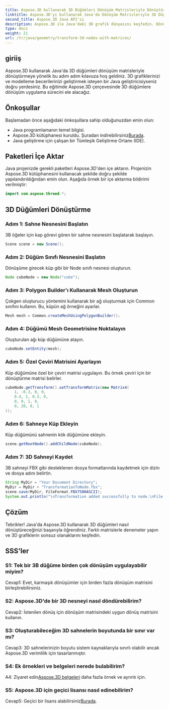 ```yaml
---
title: Aspose.3D kullanarak 3D Düğümleri Dönüşüm Matrisleriyle Dönüştürün
linktitle: Aspose.3D'yi kullanarak Java'da Dönüşüm Matrisleriyle 3D Düğümleri Dönüştürün
second_title: Aspose.3D Java API'si
description: Aspose.3D ile Java'daki 3D grafik dünyasını keşfedin. Dönüşüm matrislerini kullanarak düğümleri zahmetsizce dönüştürmeyi öğrenin.
type: docs
weight: 21
url: /tr/java/geometry/transform-3d-nodes-with-matrices/
---
```

## giriiş

Aspose.3D kullanarak Java'da 3D düğümleri dönüşüm matrisleriyle dönüştürmeye yönelik bu adım adım kılavuza hoş geldiniz. 3D grafiklerinizi ve modelleme becerilerinizi geliştirmek isteyen bir Java geliştiricisiyseniz doğru yerdesiniz. Bu eğitimde Aspose.3D çerçevesinde 3D düğümlere dönüşüm uygulama sürecini ele alacağız.

## Önkoşullar

Başlamadan önce aşağıdaki önkoşullara sahip olduğunuzdan emin olun:

- Java programlamanın temel bilgisi.
-  Aspose.3D kütüphanesi kuruldu. Şuradan indirebilirsiniz[Burada](https://releases.aspose.com/3d/java/).
- Java geliştirme için çalışan bir Tümleşik Geliştirme Ortamı (IDE).

## Paketleri İçe Aktar

Java projenizde gerekli paketleri Aspose.3D'den içe aktarın. Projenizin Aspose.3D kütüphanesini kullanacak şekilde doğru şekilde yapılandırıldığından emin olun. Aşağıda örnek bir içe aktarma bildirimi verilmiştir:

```java
import com.aspose.threed.*;

```

## 3D Düğümleri Dönüştürme

### Adım 1: Sahne Nesnesini Başlatın

3B öğeler için kap görevi gören bir sahne nesnesini başlatarak başlayın.

```java
Scene scene = new Scene();
```

### Adım 2: Düğüm Sınıfı Nesnesini Başlatın

Dönüşüme girecek küp gibi bir Node sınıfı nesnesi oluşturun.

```java
Node cubeNode = new Node("cube");
```

### Adım 3: Polygon Builder'ı Kullanarak Mesh Oluşturun

Çokgen oluşturucu yöntemini kullanarak bir ağ oluşturmak için Common sınıfını kullanın. Bu, küpün ağ örneğini ayarlar.

```java
Mesh mesh = Common.createMeshUsingPolygonBuilder();
```

### Adım 4: Düğümü Mesh Geometrisine Noktalayın

Oluşturulan ağı küp düğümüne atayın.

```java
cubeNode.setEntity(mesh);
```

### Adım 5: Özel Çeviri Matrisini Ayarlayın

Küp düğümüne özel bir çeviri matrisi uygulayın. Bu örnek çeviri için bir dönüştürme matrisi belirler.

```java
cubeNode.getTransform().setTransformMatrix(new Matrix4(
    1, -0.3, 0, 0,
    0.4, 1, 0.3, 0,
    0, 0, 1, 0,
    0, 20, 0, 1
));
```

### Adım 6: Sahneye Küp Ekleyin

Küp düğümünü sahnenin kök düğümüne ekleyin.

```java
scene.getRootNode().addChildNode(cubeNode);
```

### Adım 7: 3D Sahneyi Kaydet

3B sahneyi FBX gibi desteklenen dosya formatlarında kaydetmek için dizin ve dosya adını belirtin.

```java
String MyDir = "Your Document Directory";
MyDir = MyDir + "TransformationToNode.fbx";
scene.save(MyDir, FileFormat.FBX7500ASCII);
System.out.println("\nTransformation added successfully to node.\nFile saved at " + MyDir);
```

## Çözüm

Tebrikler! Java'da Aspose.3D kullanarak 3D düğümleri nasıl dönüştüreceğinizi başarıyla öğrendiniz. Farklı matrislerle denemeler yapın ve 3D grafiklerin sonsuz olanaklarını keşfedin.

## SSS'ler

### S1: Tek bir 3B düğüme birden çok dönüşüm uygulayabilir miyim?

Cevap1: Evet, karmaşık dönüşümler için birden fazla dönüşüm matrisini birleştirebilirsiniz.

### S2: Aspose.3D'de bir 3D nesneyi nasıl döndürebilirim?

Cevap2: İstenilen dönüş için dönüşüm matrisindeki uygun dönüş matrisini kullanın.

### S3: Oluşturabileceğim 3D sahnelerin boyutunda bir sınır var mı?

Cevap3: 3D sahnelerinizin boyutu sistem kaynaklarıyla sınırlı olabilir ancak Aspose.3D verimlilik için tasarlanmıştır.

### S4: Ek örnekleri ve belgeleri nerede bulabilirim?

 A4: Ziyaret edin[Aspose.3D belgeleri](https://reference.aspose.com/3d/java/) daha fazla örnek ve ayrıntı için.

### S5: Aspose.3D için geçici lisansı nasıl edinebilirim?

 Cevap5: Geçici bir lisans alabilirsiniz[Burada](https://purchase.aspose.com/temporary-license/).
